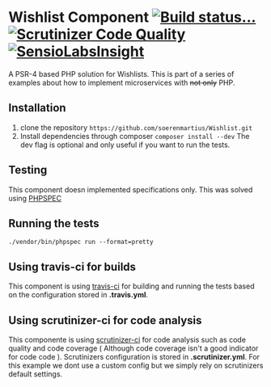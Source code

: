 Wishlist Component [![Build status...](https://secure.travis-ci.org/soerenmartius/Wishlist.png?branch=master)](https://travis-ci.org/soerenmartius/Wishlist) [![Scrutinizer Code Quality](https://scrutinizer-ci.com/g/soerenmartius/Wishlist/badges/quality-score.png?b=master)](https://scrutinizer-ci.com/g/soerenmartius/Wishlist/?branch=master) [![SensioLabsInsight](https://insight.sensiolabs.com/projects/713d9eb4-d8c3-4f85-902e-4f3412dc0b77/mini.png)](https://insight.sensiolabs.com/projects/713d9eb4-d8c3-4f85-902e-4f3412dc0b77)
===================

A PSR-4 based PHP solution for Wishlists.
This is part of a series of examples about how to implement microservices with ~~not only~~ PHP.

Installation
------------

1. clone the repository ```
                        https://github.com/soerenmartius/Wishlist.git
                        ```
2. Install dependencies through composer ```
                                         composer install --dev
                                         ``` 
   The dev flag is optional and only useful if you want to run the tests.


Testing
-------

This component doesn implemented specifications only. This was solved using [PHPSPEC](https://www.phpspec.net/en/latest/) 


Running the tests
-----------------

```
./vendor/bin/phpspec run --format=pretty
```


Using travis-ci for builds
--------------------------
This component is using [travis-ci](https://travis-ci.org/soerenmartius/Wishlist) for building and running the tests based on the configuration stored in **.travis.yml**.


Using scrutinizer-ci for code analysis
-----------------------------------
This componente is using [scrutinizer-ci](https://scrutinizer-ci.com/) for code analysis such as code quality and code coverage ( Although code coverage isn't a good indicator for code code ).
Scrutinizers configuration is stored in **.scrutinizer.yml**. For this example we dont use a custom config but we simply rely on scrutinizers default settings.
